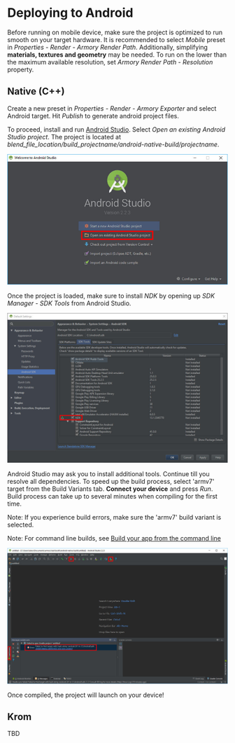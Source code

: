# Deploying to Android

Before running on mobile device, make sure the project is optimized to run smooth on your target hardware. It is recommended to select *Mobile* preset in  *Properties - Render - Armory Render Path*. Additionally, simplifying **materials, textures and geometry** may be needed. To run on the lower than the maximum available resolution, set *Armory Render Path - Resolution* property.

## Native (C++)

Create a new preset in *Properties - Render - Armory Exporter* and select Android target. Hit *Publish* to generate android project files.

To proceed, install and run [Android Studio](https://developer.android.com/studio/index.html). Select *Open an existing Android Studio project*. The project is located at *blend_file_location/build_projectname/android-native-build/projectname*.

![](/platforms/img/android/2.jpg)

Once the project is loaded, make sure to install *NDK* by opening up *SDK Manager - SDK Tools* from Android Studio.

![](/platforms/img/android/3.jpg)

Android Studio may ask you to install additional tools. Continue till you resolve all dependencies. To speed up the build process, select 'armv7' target from the Build Variants tab. **Connect your device** and press *Run*. Build process can take up to several minutes when compiling for the first time.

Note: If you experience build errors, make sure the 'armv7' build variant is selected.

Note: For command line builds, see [Build your app from the command line](https://developer.android.com/studio/build/building-cmdline)

![](/platforms/img/android/4.jpg)

Once compiled, the project will launch on your device!

## Krom

TBD
